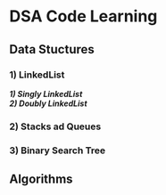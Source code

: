 # DSA Code Learning

## Data Stuctures

### 1) LinkedList

**_1) Singly LinkedList_**
<br />
**_2) Doubly LinkedList_**

### 2) Stacks ad Queues

### 3) Binary Search Tree

## Algorithms
